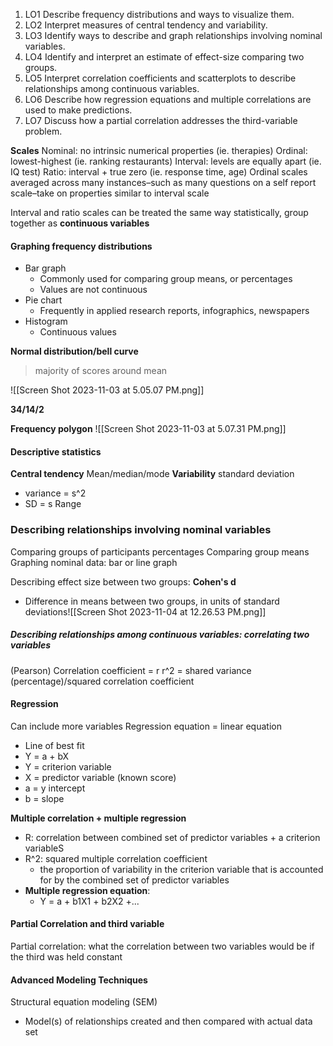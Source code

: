 1. LO1 Describe frequency distributions and ways to visualize them. 
2. LO2 Interpret measures of central tendency and variability. 
3. LO3 Identify ways to describe and graph relationships involving nominal variables. 
4. LO4 Identify and interpret an estimate of effect-size comparing two groups. 
5. LO5 Interpret correlation coefficients and scatterplots to describe relationships among continuous variables. 
6. LO6 Describe how regression equations and multiple correlations are used to make predictions. 
7. LO7 Discuss how a partial correlation addresses the third-variable problem.

**Scales** 
Nominal: no intrinsic numerical properties (ie. therapies)
Ordinal: lowest-highest (ie. ranking restaurants)
Interval: levels are equally apart (ie. IQ test)
Ratio: interval + true zero (ie. response time, age)
Ordinal scales averaged across many instances–such as many questions on a self report scale–take on properties similar to interval scale

Interval and ratio scales can be treated the same way statistically, group together as **continuous variables**

#### Graphing frequency distributions
- Bar graph
	- Commonly used for comparing group means, or percentages
	- Values are not continuous
- Pie chart
	- Frequently in applied research reports, infographics, newspapers
- Histogram
	- Continuous values

**Normal distribution/bell curve**
> majority of scores around mean

![[Screen Shot 2023-11-03 at 5.05.07 PM.png]]

**34/14/2**

**Frequency polygon**
![[Screen Shot 2023-11-03 at 5.07.31 PM.png]]

#### Descriptive statistics
**Central tendency**
Mean/median/mode
**Variability**
standard deviation
- variance = s^2 
- SD = s
Range 
### Describing relationships involving nominal variables
Comparing groups of participants percentages
Comparing group means
Graphing nominal data: bar or line graph

Describing effect size between two groups: **Cohen's d**
- Difference in means between two groups, in units of standard deviations![[Screen Shot 2023-11-04 at 12.26.53 PM.png]]


##### Describing relationships among continuous variables: correlating two variables

(Pearson) Correlation coefficient = r 
	r^2 = shared variance (percentage)/squared correlation coefficient

#### Regression
Can include more variables
Regression equation = linear equation
- Line of best fit 
- Y = a + bX
- Y = criterion variable
- X = predictor variable (known score)
- a = y intercept
- b = slope

**Multiple correlation + multiple regression**
- R: correlation between combined set of predictor variables + a criterion variableS
- R^2: squared multiple correlation coefficient
	- the proportion of variability in the criterion variable that is accounted for by the combined set of predictor variables
- **Multiple regression equation**: 
	- Y = a + b1X1 + b2X2 +... 

#### Partial Correlation and third variable
Partial correlation: what the correlation between two variables would be if the third was held constant

#### Advanced Modeling Techniques
Structural equation modeling (SEM)
- Model(s) of relationships created and then compared with actual data set




